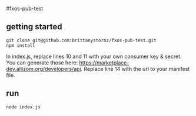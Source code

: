 #fxos-pub-test

## getting started
```git clone git@github.com:brittanystoroz/fxos-pub-test.git```  
```npm install```

In index.js, replace lines 10 and 11 with your own consumer key & secret. You can generate those here: https://marketplace-dev.allizom.org/developers/api. Replace line 14 with the url to your manifest file.

## run 
```node index.js```
